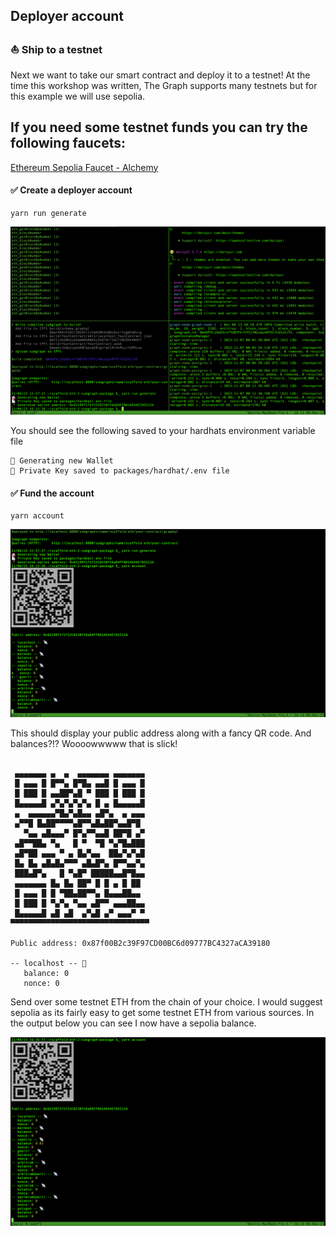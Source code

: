 ## Deployer account

### ⛵ Ship to a testnet

Next we want to take our smart contract and deploy it to a testnet! At the time this workshop was written, The Graph supports many testnets but for this example we will use sepolia.

## If you need some testnet funds you can try the following faucets:

[Ethereum Sepolia Faucet - Alchemy](https://sepoliafaucet.com/)

#### ✅ Create a deployer account

```
yarn run generate
```

![](./../../img/section-2/2_2_1.png)

You should see the following saved to your hardhats environment variable file

```
👛 Generating new Wallet
📄 Private Key saved to packages/hardhat/.env file
```

#### ✅ Fund the account

```
yarn account
```

![](./../../img/section-2/2_2_2.png)

This should display your public address along with a fancy QR code. And balances?!? Woooowwwww that is slick! 

```

 ▄▄▄▄▄▄▄ ▄  ▄  ▄▄▄▄▄▄▄ ▄▄▄▄▄▄▄
 █ ▄▄▄ █ █▀▀▄ █▀█▄ ▄▄█ █ ▄▄▄ █
 █ ███ █ ▄▄██▀▄█ ▀ ███ █ ███ █
 █▄▄▄▄▄█ ▄▀▄▀▄▀▄▀▄ █ ▄ █▄▄▄▄▄█
 ▄  ▄▄▄▄▄▄▀█▄▀▄█▄▄ ▄█▀▄  ▄ ▄▄▄
 ▄▀▀█ █▄██▀▀▀▀▄█▀▀▄█▄██▀▄▄█▀█
   ▀▄▄ ▄█▄▄▄▀ █▀▄▀▀▄▄█ ██▀█ ▄▀
 ▄█▀▀██▄ ▀▄   █ ▀  ▀█ ▀▄▀█▄███
 ▄█▀██ ▄▄▄ ▀ ▄ █▄▀▄▄  ██▄▀▄▀▄█
 █▄ █▄ ▄█▄█▄▀▀▀ ▄█▄█▀▄ █▀▀▄▄▀▄
 ███▄█▀▄   █ ▀▄█▀ █████▄▄█▀█▄▄
 ▄▄▄▄▄▄▄ █▄ █▄ ██▀ █ █ ▄ █ ██
 █ ▄▄▄ █ █ ▀██▄██▀▀▄ █▄▄▄██▄▄
 █ ███ █ ▀▄▀▄ ▀▄▄ ▄█▀▀ ▄▄▄██▄▄
 █▄▄▄▄▄█ ▄█ ▄█  ▄▀▄█ ▄▀ ▄▄▄▀ ▀
▀▀▀▀▀▀▀▀▀▀▀▀▀▀▀▀▀▀▀▀▀▀▀▀▀▀▀▀▀▀▀

Public address: 0x87f00B2c39F97CD00BC6d09777BC4327aCA39180

-- localhost -- 📡
   balance: 0
   nonce: 0

```

Send over some testnet ETH from the chain of your choice. I would suggest sepolia as its fairly easy to get some testnet ETH from various sources. In the output below you can see I now have a sepolia balance.

![](./../../img/section-2/2_2_3.png)
